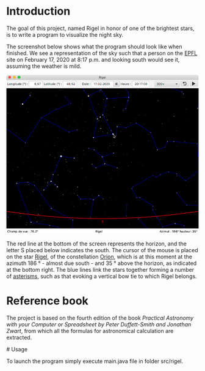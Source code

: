 # Introduction 

The goal of this project, named Rigel in honor of one of the brightest stars, is to write a program to visualize the night sky.

The screenshot below shows what the program should look like when finished.
We see a representation of the sky such that a person on the [EPFL]("https://www.epfl.ch/en/") site on February 17, 2020 at 8:17 p.m. and looking south would see it, assuming the weather is mild.

![A piece of the sky visible from EPFL in the evening of February 17, 2020](res/rigel.png)

The red line at the bottom of the screen represents the horizon, and the letter S placed below indicates the south. The cursor of the mouse is placed on the star [Rigel]("https://en.wikipedia.org/wiki/Rigel"), of the constellation [Orion]("https://en.wikipedia.org/wiki/Rigel"), which is at this moment at the azimuth 186 ° - almost due south - and 35 ° above the horizon, as indicated at the bottom right.
The blue lines link the stars together forming a number of [asterisms]("https://en.wikipedia.org/wiki/Asterism_(astronomy)"), such as that evoking a vertical bow tie to which Rigel belongs.

# Reference book

The project is based on the fourth edition of the book _Practical Astronomy with your Computer or Spreadsheet by Peter Duffett-Smith and Jonathan Zwart_, from which all the formulas for astronomical calculation are extracted.

# Usage

To launch the program simply execute main.java file in folder src/rigel.